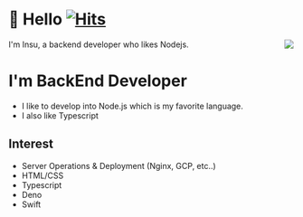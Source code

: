 # 👋 Hello [![Hits](https://hits.seeyoufarm.com/api/count/incr/badge.svg?url=https%3A%2F%2Fgithub.com%2FHeavyrisem&count_bg=%2379C83D&title_bg=%23555555&icon=&icon_color=%23E7E7E7&title=hits&edge_flat=false)](https://hits.seeyoufarm.com)

<img align="right" src="https://github-readme-stats.vercel.app/api/top-langs/?username=heavyrisem&layout=compact&theme=graywhite&hide=Jupyter%20Notebook" />

I'm Insu, a backend developer who likes Nodejs.


# I'm BackEnd Developer
- I like to develop into Node.js which is my favorite language.
- I also like Typescript

## Interest
- Server Operations & Deployment (Nginx, GCP, etc..)
- HTML/CSS
- Typescript
- Deno
- Swift
